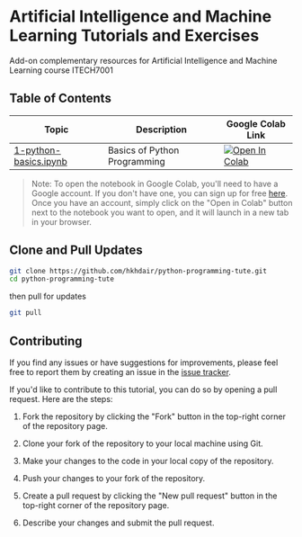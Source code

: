 # Artificial Intelligence and Machine Learning Tutorials and Exercises
Add-on complementary resources for Artificial Intelligence and Machine Learning course ITECH7001

## Table of Contents

| Topic | Description | Google Colab Link |
|-------|-------------|------------------|
| [1-python-basics.ipynb](https://github.com/hkhdair/python-programming-tute/blob/main/1-python-basics.ipynb) | Basics of Python Programming | [![Open In Colab](https://colab.research.google.com/assets/colab-badge.svg)](https://colab.research.google.com/github/hkhdair/python-programming-tute/blob/master/1-python-basics.ipynb) |

> Note: To open the notebook in Google Colab, you'll need to have a Google account. If you don't have one, you can sign up for free [here](https://accounts.google.com/signup). Once you have an account, simply click on the "Open in Colab" button next to the notebook you want to open, and it will launch in a new tab in your browser.


## Clone and Pull Updates
```bash
git clone https://github.com/hkhdair/python-programming-tute.git
cd python-programming-tute
```
then pull for updates
```bash
git pull
```

## Contributing

If you find any issues or have suggestions for improvements, please feel free to report them by creating an issue in the [issue tracker](https://github.com/hkhdair/python-programming-tute/issues).

If you'd like to contribute to this tutorial, you can do so by opening a pull request. Here are the steps:

1. Fork the repository by clicking the "Fork" button in the top-right corner of the repository page.

2. Clone your fork of the repository to your local machine using Git.

3. Make your changes to the code in your local copy of the repository.

4. Push your changes to your fork of the repository.

5. Create a pull request by clicking the "New pull request" button in the top-right corner of the repository page.

6. Describe your changes and submit the pull request. 

